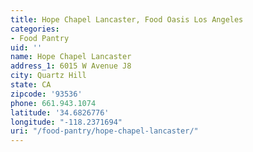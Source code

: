 ```yaml
---
title: Hope Chapel Lancaster, Food Oasis Los Angeles
categories:
- Food Pantry
uid: ''
name: Hope Chapel Lancaster
address_1: 6015 W Avenue J8
city: Quartz Hill
state: CA
zipcode: '93536'
phone: 661.943.1074
latitude: '34.6826776'
longitude: "-118.2371694"
uri: "/food-pantry/hope-chapel-lancaster/"
---
```


